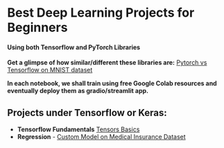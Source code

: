 # Best Deep Learning Projects for Beginners 

#### Using both Tensorflow and PyTorch Libraries

**Get a glimpse of how similar/different these libraries are:**
[Pytorch vs Tensorflow on MNIST dataset](https://github.com/ZohebAbai/Deep-Learning-Projects/blob/master/Pytorch_vs_Tensorflow.ipynb)

**In each notebook, we shall train using free Google Colab resources and eventually deploy them as  gradio/streamlit app.**

## Projects under Tensorflow or Keras:

* **Tensorflow Fundamentals** [Tensors Basics](https://github.com/ZohebAbai/Deep-Learning-Projects/blob/master/Tensorflow_Keras/00_Tensorflow_Fundamentals.ipynb)
* **Regression** - [Custom Model on Medical Insurance Dataset](https://github.com/ZohebAbai/Deep-Learning-Projects/blob/master/Tensorflow_Keras/01_TF_Regression.ipynb)
